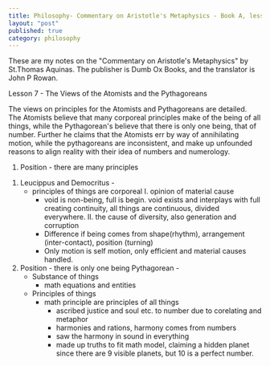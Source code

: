 ```yaml
---
title: Philosophy- Commentary on Aristotle's Metaphysics - Book A, lesson 7
layout: "post"
published: true
category: philosophy
---
```

These are my notes on the "Commentary on Aristotle's Metaphysics" by St.Thomas Aquinas. The publisher is Dumb Ox Books, and the translator is John P Rowan.

Lesson 7 - The Views of the Atomists and the Pythagoreans

The views on principles for the Atomists and Pythagoreans are detailed. The Atomists believe that many corporeal principles make of the being of all things, while the Pythagorean's believe that there is only one being, that of number. Further he claims that the Atomists err by way of annihilating motion, while the pythagoreans are inconsistent, and make up unfounded reasons to align reality with their idea of numbers and numerology.

1) Position - there are many principles
  1. Leucippus and Democritus -
	  - principles of things are corporeal
	  I. opinion of material cause
	    - void is non-being, full is begin. void exists and interplays with full creating continuity, all things are continuous, divided everywhere.
	  II. the cause of diversity, also generation and corruption
		- Difference if being comes from shape(rhythm), arrangement (inter-contact), position (turning)
		- Only motion is self motion, only efficient and material causes handled.
  2. Position - there is only one being
	Pythagorean - 
	  - Substance of things
		- math equations and entities
   	  - Principles of things
		- math principle are principles of all things 
		  - ascribed justice and soul etc. to number due to corelating and metaphor
		  - harmonies and rations, harmony comes from numbers
		  - saw the harmony in sound in everything
		  - made up truths to fit math model, claiming a hidden planet since there are 9 visible planets, but 10 is a perfect number.


	 

	


